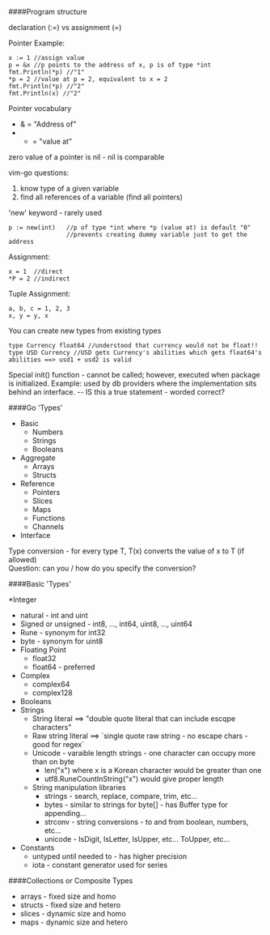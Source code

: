 ####Program structure

declaration (:=) vs assignment (=)

Pointer Example:
```
x := 1 //assign value
p = &x //p points to the address of x, p is of type *int
fmt.Println(*p) //"1"
*p = 2 //value at p = 2, equivalent to x = 2
fmt.Println(*p) //"2"
fmt.Println(x) //"2"
```
Pointer vocabulary

* & = "Address of"
* * = "value at"

zero value of a pointer is nil - nil is comparable

vim-go questions:

1. know type of a given variable
2. find all references of a variable (find all pointers)

'new' keyword - rarely used  
```
p := new(int)   //p of type *int where *p (value at) is default "0"
                //prevents creating dummy variable just to get the address
```
Assignment:
```
x = 1  //direct
*P = 2 //indirect
```
Tuple Assignment:
```
a, b, c = 1, 2, 3
x, y = y, x
```
You can create new types from existing types
```
type Currency float64 //understood that currency would not be float!!
type USD Currency //USD gets Currency's abilities which gets float64's abilities ==> usd1 + usd2 is valid
```

Special init() function - cannot be called; however, executed when package is initialized. Example: used by db providers where the implementation sits behind an interface. -- IS this a true statement - worded correct?

####Go 'Types'
* Basic
  * Numbers
  * Strings
  * Booleans
* Aggregate
  * Arrays
  * Structs
* Reference
  * Pointers
  * Slices
  * Maps
  * Functions
  * Channels
* Interface

Type conversion - for every type T, T(x) converts the value of x to T (if allowed)  
Question: can you / how do you specify the conversion?

####Basic 'Types'

*Integer 
  * natural - int and uint
  * Signed or unsigned - int8, ..., int64, uint8, ..., uint64
  * Rune - synonym for int32
  * byte - synonym for uint8
* Floating Point
  * float32
  * float64 - preferred
* Complex
  * complex64
  * complex128
* Booleans
* Strings
  * String literal ==> "double quote literal that can include escqpe characters"
  * Raw string literal ==> \`single quote raw string - no escape chars - good for regex\`
  * Unicode - varaible length strings - one character can occupy more than on byte
    * len("x") where x is a Korean character would be greater than one
    * utf8.RuneCountInString("x") would give proper length
  * String manipulation libraries
    * strings - search, replace, compare, trim, etc...
    * bytes - similar to strings for byte[] - has Buffer type for appending...
    * strconv - string conversions - to and from boolean, numbers, etc...
    * unicode - IsDigit, IsLetter, IsUpper, etc... ToUpper, etc...
* Constants
  * untyped until needed to - has higher precision
  * iota - constant generator used for series

####Collections or Composite Types
* arrays - fixed size and homo
* structs - fixed size and hetero
* slices - dynamic size and homo
* maps - dynamic size and hetero
